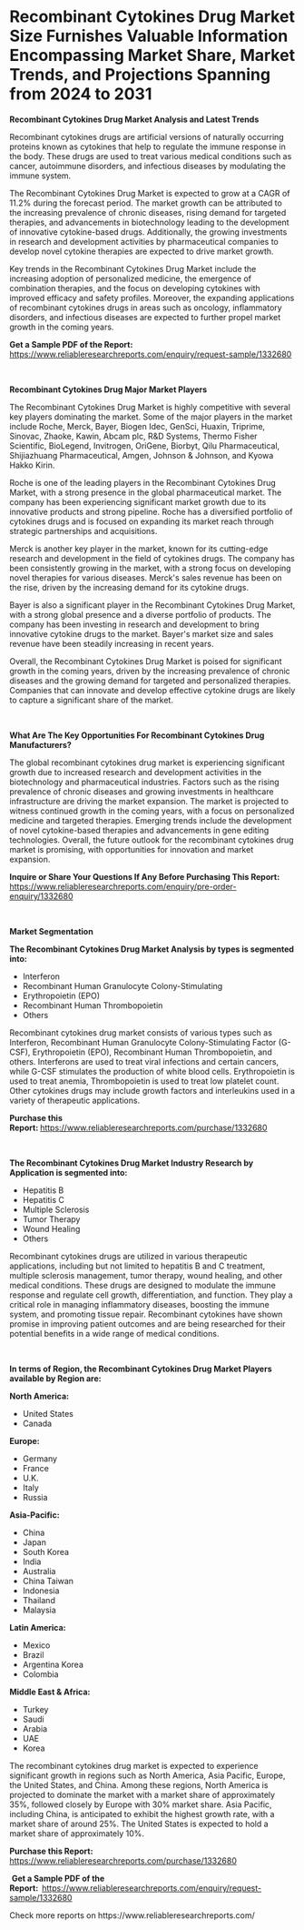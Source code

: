 <p><h1>Recombinant Cytokines Drug Market Size Furnishes Valuable Information Encompassing Market Share, Market Trends, and Projections Spanning from 2024 to 2031</h1></p><p><strong>Recombinant Cytokines Drug Market Analysis and Latest Trends</strong></p>
<p><p>Recombinant cytokines drugs are artificial versions of naturally occurring proteins known as cytokines that help to regulate the immune response in the body. These drugs are used to treat various medical conditions such as cancer, autoimmune disorders, and infectious diseases by modulating the immune system.</p><p>The Recombinant Cytokines Drug Market is expected to grow at a CAGR of 11.2% during the forecast period. The market growth can be attributed to the increasing prevalence of chronic diseases, rising demand for targeted therapies, and advancements in biotechnology leading to the development of innovative cytokine-based drugs. Additionally, the growing investments in research and development activities by pharmaceutical companies to develop novel cytokine therapies are expected to drive market growth.</p><p>Key trends in the Recombinant Cytokines Drug Market include the increasing adoption of personalized medicine, the emergence of combination therapies, and the focus on developing cytokines with improved efficacy and safety profiles. Moreover, the expanding applications of recombinant cytokines drugs in areas such as oncology, inflammatory disorders, and infectious diseases are expected to further propel market growth in the coming years.</p></p>
<p><strong>Get a Sample PDF of the Report:&nbsp;</strong> <a href="https://www.reliableresearchreports.com/enquiry/request-sample/1332680">https://www.reliableresearchreports.com/enquiry/request-sample/1332680</a></p>
<p>&nbsp;</p>
<p><strong>Recombinant Cytokines Drug Major Market Players</strong></p>
<p><p>The Recombinant Cytokines Drug Market is highly competitive with several key players dominating the market. Some of the major players in the market include Roche, Merck, Bayer, Biogen Idec, GenSci, Huaxin, Triprime, Sinovac, Zhaoke, Kawin, Abcam plc, R&D Systems, Thermo Fisher Scientific, BioLegend, Invitrogen, OriGene, Biorbyt, Qilu Pharmaceutical, Shijiazhuang Pharmaceutical, Amgen, Johnson & Johnson, and Kyowa Hakko Kirin.</p><p>Roche is one of the leading players in the Recombinant Cytokines Drug Market, with a strong presence in the global pharmaceutical market. The company has been experiencing significant market growth due to its innovative products and strong pipeline. Roche has a diversified portfolio of cytokines drugs and is focused on expanding its market reach through strategic partnerships and acquisitions.</p><p>Merck is another key player in the market, known for its cutting-edge research and development in the field of cytokines drugs. The company has been consistently growing in the market, with a strong focus on developing novel therapies for various diseases. Merck's sales revenue has been on the rise, driven by the increasing demand for its cytokine drugs.</p><p>Bayer is also a significant player in the Recombinant Cytokines Drug Market, with a strong global presence and a diverse portfolio of products. The company has been investing in research and development to bring innovative cytokine drugs to the market. Bayer's market size and sales revenue have been steadily increasing in recent years.</p><p>Overall, the Recombinant Cytokines Drug Market is poised for significant growth in the coming years, driven by the increasing prevalence of chronic diseases and the growing demand for targeted and personalized therapies. Companies that can innovate and develop effective cytokine drugs are likely to capture a significant share of the market.</p></p>
<p>&nbsp;</p>
<p><strong>What Are The Key Opportunities For Recombinant Cytokines Drug Manufacturers?</strong></p>
<p><p>The global recombinant cytokines drug market is experiencing significant growth due to increased research and development activities in the biotechnology and pharmaceutical industries. Factors such as the rising prevalence of chronic diseases and growing investments in healthcare infrastructure are driving the market expansion. The market is projected to witness continued growth in the coming years, with a focus on personalized medicine and targeted therapies. Emerging trends include the development of novel cytokine-based therapies and advancements in gene editing technologies. Overall, the future outlook for the recombinant cytokines drug market is promising, with opportunities for innovation and market expansion.</p></p>
<p><strong>Inquire or Share Your Questions If Any Before Purchasing This Report:</strong> <a href="https://www.reliableresearchreports.com/enquiry/pre-order-enquiry/1332680">https://www.reliableresearchreports.com/enquiry/pre-order-enquiry/1332680</a></p>
<p>&nbsp;</p>
<p><strong>Market Segmentation</strong></p>
<p><strong>The Recombinant Cytokines Drug Market Analysis by types is segmented into:</strong></p>
<p><ul><li>Interferon</li><li>Recombinant Human Granulocyte Colony-Stimulating</li><li>Erythropoietin (EPO)</li><li>Recombinant Human Thrombopoietin</li><li>Others</li></ul></p>
<p><p>Recombinant cytokines drug market consists of various types such as Interferon, Recombinant Human Granulocyte Colony-Stimulating Factor (G-CSF), Erythropoietin (EPO), Recombinant Human Thrombopoietin, and others. Interferons are used to treat viral infections and certain cancers, while G-CSF stimulates the production of white blood cells. Erythropoietin is used to treat anemia, Thrombopoietin is used to treat low platelet count. Other cytokines drugs may include growth factors and interleukins used in a variety of therapeutic applications.</p></p>
<p><strong>Purchase this Report:&nbsp;</strong><a href="https://www.reliableresearchreports.com/purchase/1332680">https://www.reliableresearchreports.com/purchase/1332680</a></p>
<p>&nbsp;</p>
<p><strong>The Recombinant Cytokines Drug Market Industry Research by Application is segmented into:</strong></p>
<p><ul><li>Hepatitis B</li><li>Hepatitis C</li><li>Multiple Sclerosis</li><li>Tumor Therapy</li><li>Wound Healing</li><li>Others</li></ul></p>
<p><p>Recombinant cytokines drugs are utilized in various therapeutic applications, including but not limited to hepatitis B and C treatment, multiple sclerosis management, tumor therapy, wound healing, and other medical conditions. These drugs are designed to modulate the immune response and regulate cell growth, differentiation, and function. They play a critical role in managing inflammatory diseases, boosting the immune system, and promoting tissue repair. Recombinant cytokines have shown promise in improving patient outcomes and are being researched for their potential benefits in a wide range of medical conditions.</p></p>
<p>&nbsp;</p>
<p><strong>In terms of Region, the Recombinant Cytokines Drug Market Players available by Region are:</strong></p>
<p>
    <p> <strong> North America: </strong>
        <ul>
            <li>United States</li>
            <li>Canada</li>
        </ul>
        </p> 
    <p> <strong> Europe: </strong>
        <ul>
            <li>Germany</li>
            <li>France</li>
            <li>U.K.</li>
            <li>Italy</li>
            <li>Russia</li>
        </ul>
        </p> 
    <p> <strong> Asia-Pacific: </strong>
        <ul>
            <li>China</li>
            <li>Japan</li>
            <li>South Korea</li>
            <li>India</li>
            <li>Australia</li>
            <li>China Taiwan</li>
            <li>Indonesia</li>
            <li>Thailand</li>
            <li>Malaysia</li>
        </ul>
        </p> 
    <p> <strong> Latin America: </strong>
        <ul>
            <li>Mexico</li>
            <li>Brazil</li>
            <li>Argentina Korea</li>
            <li>Colombia</li>
        </ul>
        </p> 
    <p> <strong> Middle East & Africa: </strong>
        <ul>
            <li>Turkey</li>
            <li>Saudi</li>
            <li>Arabia</li>
            <li>UAE</li>
            <li>Korea</li>
        </ul>
    </p>
    </p>
<p><p>The recombinant cytokines drug market is expected to experience significant growth in regions such as North America, Asia Pacific, Europe, the United States, and China. Among these regions, North America is projected to dominate the market with a market share of approximately 35%, followed closely by Europe with 30% market share. Asia Pacific, including China, is anticipated to exhibit the highest growth rate, with a market share of around 25%. The United States is expected to hold a market share of approximately 10%.</p></p>
<p><strong>Purchase this Report: </strong><a href="https://www.reliableresearchreports.com/purchase/1332680">https://www.reliableresearchreports.com/purchase/1332680</a></p>
<p>&nbsp;<strong>Get a Sample PDF of the Report:&nbsp;&nbsp;</strong><a href="https://www.reliableresearchreports.com/enquiry/request-sample/1332680">https://www.reliableresearchreports.com/enquiry/request-sample/1332680</a></p>
<p><strong></strong></p>
<p>Check more reports on https://www.reliableresearchreports.com/</p>